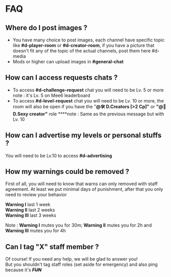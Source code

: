 # FAQ

## Where do I post images ? 

* You have many choice to post images, each channel have specific topic like **\#d-player-room** or **\#d-creator-room**, if you have a picture that doesn't fit any of the topic of the actual channels, post them here \#d-media 
* Mods or higher can upload images in **\#general-chat**

## How can I access requests chats ?

* To access **\#d-challenge-request** chat you will need to be Lv. 5 or more  note : it's Lv. 5 on Mee6 leaderboard  
* To access **\#d-level-request** chat you will need to be Lv. 10 or more, the room will also be open if you have the "**@🛠 D.Creators \[&gt;2 Cp\]"** or **"@💎D.Sexy creator"** role  ****note : Same as the previous message but with Lv. 10  

## How can I advertise my levels or personal stuffs ?

You will need to be Lv.10 to access **\#d-advertising** 

## **How my warnings could be removed ?**

First of all, you will need to know that warns can only removed with staff agreement. At least we put minimal days of punishment, after that you only need to review your behavior  
  
**Warning I** last 1 week  
**Warning II** last 2 weeks   
**Warning III** last 3 weeks   
  
Note : **Warning I** mutes you for 30m; **Warning II** mutes you for 2h and **Warning III** mutes you for 4h

## Can I tag "X" staff member ?

Of course! If you need any help, we will be glad to answer you!  
But you shouldn't tag staff roles \(set aside for emergency\) and also ping because it's ~~_**FUN**_~~

